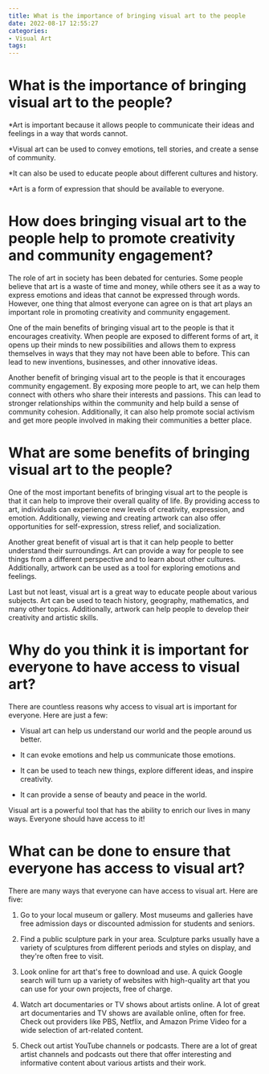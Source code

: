 ```yaml
---
title: What is the importance of bringing visual art to the people
date: 2022-08-17 12:55:27
categories:
- Visual Art
tags:
---
```



# What is the importance of bringing visual art to the people?

*Art is important because it allows people to communicate their ideas and feelings in a way that words cannot.

*Visual art can be used to convey emotions, tell stories, and create a sense of community.

*It can also be used to educate people about different cultures and history.

*Art is a form of expression that should be available to everyone.

#  How does bringing visual art to the people help to promote creativity and community engagement?

The role of art in society has been debated for centuries. Some people believe that art is a waste of time and money, while others see it as a way to express emotions and ideas that cannot be expressed through words. However, one thing that almost everyone can agree on is that art plays an important role in promoting creativity and community engagement.

One of the main benefits of bringing visual art to the people is that it encourages creativity. When people are exposed to different forms of art, it opens up their minds to new possibilities and allows them to express themselves in ways that they may not have been able to before. This can lead to new inventions, businesses, and other innovative ideas.

Another benefit of bringing visual art to the people is that it encourages community engagement. By exposing more people to art, we can help them connect with others who share their interests and passions. This can lead to stronger relationships within the community and help build a sense of community cohesion. Additionally, it can also help promote social activism and get more people involved in making their communities a better place.

#  What are some benefits of bringing visual art to the people?

One of the most important benefits of bringing visual art to the people is that it can help to improve their overall quality of life. By providing access to art, individuals can experience new levels of creativity, expression, and emotion. Additionally, viewing and creating artwork can also offer opportunities for self-expression, stress relief, and socialization.

Another great benefit of visual art is that it can help people to better understand their surroundings. Art can provide a way for people to see things from a different perspective and to learn about other cultures. Additionally, artwork can be used as a tool for exploring emotions and feelings.

Last but not least, visual art is a great way to educate people about various subjects. Art can be used to teach history, geography, mathematics, and many other topics. Additionally, artwork can help people to develop their creativity and artistic skills.

#  Why do you think it is important for everyone to have access to visual art?

There are countless reasons why access to visual art is important for everyone. Here are just a few:

* Visual art can help us understand our world and the people around us better.

* It can evoke emotions and help us communicate those emotions.

* It can be used to teach new things, explore different ideas, and inspire creativity.

* It can provide a sense of beauty and peace in the world.

Visual art is a powerful tool that has the ability to enrich our lives in many ways. Everyone should have access to it!

#  What can be done to ensure that everyone has access to visual art?

There are many ways that everyone can have access to visual art. Here are five:

1. Go to your local museum or gallery. Most museums and galleries have free admission days or discounted admission for students and seniors.

2. Find a public sculpture park in your area. Sculpture parks usually have a variety of sculptures from different periods and styles on display, and they're often free to visit.

3. Look online for art that's free to download and use. A quick Google search will turn up a variety of websites with high-quality art that you can use for your own projects, free of charge.

4. Watch art documentaries or TV shows about artists online. A lot of great art documentaries and TV shows are available online, often for free. Check out providers like PBS, Netflix, and Amazon Prime Video for a wide selection of art-related content.

5. Check out artist YouTube channels or podcasts. There are a lot of great artist channels and podcasts out there that offer interesting and informative content about various artists and their work.